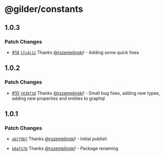 # @gilder/constants

## 1.0.3

### Patch Changes

- [#14](https://github.com/Gilder-Labs/backend-services/pull/14) [`1fc4c11`](https://github.com/Gilder-Labs/backend-services/commit/1fc4c119d548f29481baa523dee1485eac8395ad) Thanks [@rszemplinski](https://github.com/rszemplinski)! - Adding some quick fixes

## 1.0.2

### Patch Changes

- [#10](https://github.com/Gilder-Labs/backend-services/pull/10) [`7439f3d`](https://github.com/Gilder-Labs/backend-services/commit/7439f3d540b0a800ed3815f37dedd2b6110cf80f) Thanks [@rszemplinski](https://github.com/rszemplinski)! - Small bug fixes, adding new types, adding new properties and entities to graphql

## 1.0.1

### Patch Changes

- [`ab779b7`](https://github.com/Gilder-Labs/backend-services/commit/ab779b72fb24d3378d53c7d06e794cc5dc0c2277) Thanks [@rszemplinski](https://github.com/rszemplinski)! - Initial publish

- [`b8af17b`](https://github.com/Gilder-Labs/backend-services/commit/b8af17b3e92501702f61728c71278b12f7a736db) Thanks [@rszemplinski](https://github.com/rszemplinski)! - Package renaming
